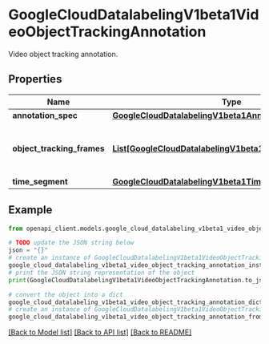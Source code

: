 # GoogleCloudDatalabelingV1beta1VideoObjectTrackingAnnotation

Video object tracking annotation.

## Properties

Name | Type | Description | Notes
------------ | ------------- | ------------- | -------------
**annotation_spec** | [**GoogleCloudDatalabelingV1beta1AnnotationSpec**](GoogleCloudDatalabelingV1beta1AnnotationSpec.md) |  | [optional] 
**object_tracking_frames** | [**List[GoogleCloudDatalabelingV1beta1ObjectTrackingFrame]**](GoogleCloudDatalabelingV1beta1ObjectTrackingFrame.md) | The list of frames where this object track appears. | [optional] 
**time_segment** | [**GoogleCloudDatalabelingV1beta1TimeSegment**](GoogleCloudDatalabelingV1beta1TimeSegment.md) |  | [optional] 

## Example

```python
from openapi_client.models.google_cloud_datalabeling_v1beta1_video_object_tracking_annotation import GoogleCloudDatalabelingV1beta1VideoObjectTrackingAnnotation

# TODO update the JSON string below
json = "{}"
# create an instance of GoogleCloudDatalabelingV1beta1VideoObjectTrackingAnnotation from a JSON string
google_cloud_datalabeling_v1beta1_video_object_tracking_annotation_instance = GoogleCloudDatalabelingV1beta1VideoObjectTrackingAnnotation.from_json(json)
# print the JSON string representation of the object
print(GoogleCloudDatalabelingV1beta1VideoObjectTrackingAnnotation.to_json())

# convert the object into a dict
google_cloud_datalabeling_v1beta1_video_object_tracking_annotation_dict = google_cloud_datalabeling_v1beta1_video_object_tracking_annotation_instance.to_dict()
# create an instance of GoogleCloudDatalabelingV1beta1VideoObjectTrackingAnnotation from a dict
google_cloud_datalabeling_v1beta1_video_object_tracking_annotation_from_dict = GoogleCloudDatalabelingV1beta1VideoObjectTrackingAnnotation.from_dict(google_cloud_datalabeling_v1beta1_video_object_tracking_annotation_dict)
```
[[Back to Model list]](../README.md#documentation-for-models) [[Back to API list]](../README.md#documentation-for-api-endpoints) [[Back to README]](../README.md)


